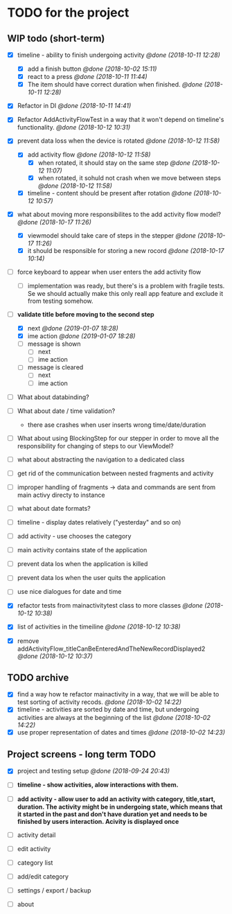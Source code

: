 # TODO for the project


## WIP todo (short-term)


- [X] timeline - ability to finish undergoing activity _@done (2018-10-11 12:28)_
    - [X] add a finish button _@done (2018-10-02 15:11)_
    - [X] react to a press _@done (2018-10-11 11:44)_
    - [X] The item should have correct duration when finished. _@done (2018-10-11 12:28)_
- [X] Refactor in DI  _@done (2018-10-11 14:41)_
- [X] Refactor AddActivityFlowTest in a way that it won't depend on timeline's functionality. _@done (2018-10-12 10:31)_

- [X] prevent data loss when the device is rotated _@done (2018-10-12 11:58)_
    - [X] add activity flow  _@done (2018-10-12 11:58)_
        - [X] when rotated, it should stay on the same step _@done (2018-10-12 11:07)_
        - [X] when rotated, it sohuld not crash when we move between steps _@done (2018-10-12 11:58)_
    - [X] timeline - content should be present after rotation _@done (2018-10-12 10:57)_

- [X] what about moving more  responsibilites to the add activity flow model?  _@done (2018-10-17 11:26)_
    - [X] viewmodel should take care of steps in the stepper _@done (2018-10-17 11:26)_
    - [X] it should be responsible for storing a new rocord _@done (2018-10-17 10:14)_

- [ ] force keyboard to appear when user enters the add activity flow
    - [ ] implementation was ready, but there's is a problem with fragile tests. Se we should actually make this only reall app feature and exclude it from testing somehow.
    
- [ ] **validate title before moving to the second step**
    - [X] next _@done (2019-01-07 18:28)_
    - [X] ime action _@done (2019-01-07 18:28)_
    - [ ] message is shown
        - [ ] next
        - [ ] ime action
    - [ ] message is cleared
        - [ ] next
        - [ ] ime action  
- [ ] What about databinding?
- [ ] What about date / time validation?
    - there ase crashes when user inserts wrong time/date/duration
- [ ] What about using BlockingStep for our stepper in order to move all the responsibility for changing of steps to our ViewModel?

- [ ] what about abstracting the navigation to a dedicated class
- [ ] get rid of the communication between nested fragments and activity
- [ ] improper handling of fragments -> data and commands are sent from main activy directy to instance
- [ ] what about date formats?
- [ ] timeline - display dates relatively ("yesterday" and so on)
- [ ] add activity - use chooses the category
- [ ] main activity contains state of the application
- [ ] prevent data los when the application is killed
- [ ] prevent data los when the user quits the application
- [ ] use nice dialogues for date and time
- [X] refactor tests from mainactivitytest class to more classes _@done (2018-10-12 10:38)_
- [X] list of activities in the timeiline _@done (2018-10-12 10:38)_
- [X] remove addActivityFlow_titleCanBeEnteredAndTheNewRecordDisplayed2 _@done (2018-10-12 10:37)_

## TODO archive

- [X] find a way how te refactor mainactivity in a way, that we will be able to test sorting of activity recods. _@done (2018-10-02 14:22)_
- [X] timeline - activities are sorted by date and time, but undergoing activities are always at the beginning of the list _@done (2018-10-02 14:22)_
- [X] use proper representation of dates and times _@done (2018-10-02 14:23)_

## Project screens - long term TODO

- [X] project and testing setup _@done (2018-09-24 20:43)_

- [ ] **timeline - show activities, alow interactions with them.**
- [ ] **add activity - allow user to add an activity with category, title,start, duration. The activity might be in undergoing state, which means that it started in the past and don't have duration yet and needs to be finished by users interaction. Acivity is displayed once**

- [ ] activity detail
- [ ] edit activity
- [ ] category list
- [ ] add/edit category
- [ ] settings / export / backup
- [ ] about


